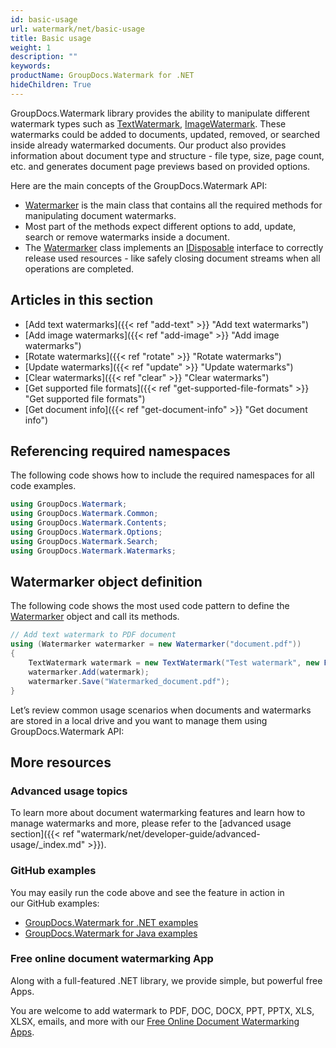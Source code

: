 ```yaml
---
id: basic-usage
url: watermark/net/basic-usage
title: Basic usage
weight: 1
description: ""
keywords: 
productName: GroupDocs.Watermark for .NET
hideChildren: True
---
```

GroupDocs.Watermark library provides the ability to manipulate different watermark types such as [TextWatermark](https://reference.groupdocs.com/net/watermark/groupdocs.watermark.watermarks/textwatermark), [ImageWatermark](https://reference.groupdocs.com/net/watermark/groupdocs.watermark.watermarks/imagewatermark). These watermarks could be added to documents, updated, removed, or searched inside already watermarked documents. Our product also provides information about document type and structure - file type, size, page count, etc. and generates document page previews based on provided options.  

Here are the main concepts of the GroupDocs.Watermark API:

* [Watermarker](https://reference.groupdocs.com/net/watermark/groupdocs.watermark/watermarker) is the main class that contains all the required methods for manipulating document watermarks.
* Most part of the methods expect different options to add, update, search or remove watermarks inside a document.
* The [Watermarker](https://reference.groupdocs.com/net/watermark/groupdocs.watermark/watermarker) class implements an [IDisposable](https://docs.microsoft.com/en-us/dotnet/api/system.idisposable) interface to correctly release used resources - like safely closing document streams when all operations are completed.

## Articles in this section

* [Add text watermarks]({{< ref "add-text" >}} "Add text watermarks")
* [Add image watermarks]({{< ref "add-image" >}} "Add image watermarks")
* [Rotate watermarks]({{< ref "rotate" >}} "Rotate watermarks")
* [Update watermarks]({{< ref "update" >}} "Update watermarks")
* [Clear watermarks]({{< ref "clear" >}} "Clear watermarks")
* [Get supported file formats]({{< ref "get-supported-file-formats" >}} "Get supported file formats")
* [Get document info]({{< ref "get-document-info" >}} "Get document info")

## Referencing required namespaces

The following code shows how to include the required namespaces for all code examples.  

```csharp
using GroupDocs.Watermark;
using GroupDocs.Watermark.Common;
using GroupDocs.Watermark.Contents;
using GroupDocs.Watermark.Options;
using GroupDocs.Watermark.Search;
using GroupDocs.Watermark.Watermarks;
```

## Watermarker object definition

The following code shows the most used code pattern to define the [Watermarker](https://reference.groupdocs.com/net/watermark/groupdocs.watermark/watermarker) object and call its methods.

```csharp
// Add text watermark to PDF document
using (Watermarker watermarker = new Watermarker("document.pdf"))
{
    TextWatermark watermark = new TextWatermark("Test watermark", new Font("Arial", 36, FontStyle.Bold | FontStyle.Italic));
    watermarker.Add(watermark);
    watermarker.Save("Watermarked_document.pdf");
}
```

Let’s review common usage scenarios when documents and watermarks are stored in a local drive and you want to manage them using GroupDocs.Watermark API:

## More resources

### Advanced usage topics

To learn more about document watermarking features and learn how to manage watermarks and more, please refer to the [advanced usage section]({{< ref "watermark/net/developer-guide/advanced-usage/_index.md" >}}).

### GitHub examples

You may easily run the code above and see the feature in action in our GitHub examples:

* [GroupDocs.Watermark for .NET examples](https://github.com/groupdocs-watermark/GroupDocs.Watermark-for-.NET)
* [GroupDocs.Watermark for Java examples](https://github.com/groupdocs-watermark/GroupDocs.Watermark-for-Java)

### Free online document watermarking App

Along with a full-featured .NET library, we provide simple, but powerful free Apps.

You are welcome to add watermark to PDF, DOC, DOCX, PPT, PPTX, XLS, XLSX, emails, and more with our [Free Online Document Watermarking Apps](https://products.groupdocs.app/watermark).
